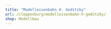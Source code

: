 ```yaml
---
title: "Modelleisenbahn H. Geditzky"
url: /cloppenburg/modelleisenbahn-h-geditzky/
shop: Modellbau
---
```


